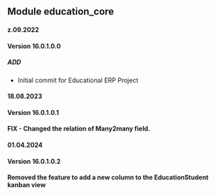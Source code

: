 ## Module education_core

#### z.09.2022
#### Version 16.0.1.0.0
##### ADD
- Initial commit for Educational ERP Project

#### 18.08.2023
#### Version 16.0.1.0.1
#### FIX - Changed the relation of Many2many field.

#### 01.04.2024
#### Version 16.0.1.0.2
#### Removed the feature to add a new column to the EducationStudent kanban view